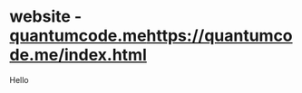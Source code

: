 # website - [quantumcode.me](https://quantumcode.me/index.html)https://quantumcode.me/index.html
Hello

